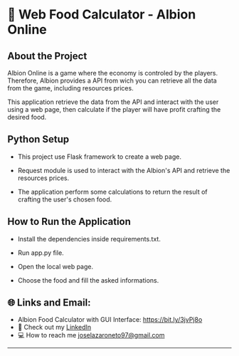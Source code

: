 # :pushpin: Web Food Calculator - Albion Online
 

## About the Project

Albion Online is a game where the economy is controled by the players. Therefore, Albion provides a API from wich you can retrieve all the data from the game, 
including resources prices. 

This application retrieve the data from the API and interact with the user using a web page, then calculate if the player
will have profit crafting the desired food.

## Python Setup

 * This project use Flask framework to create a web page.

 * Request module is used to interact with the Albion's API and retrieve the resources prices.

 * The application perform some calculations to return the result of crafting the user's chosen food.

## How to Run the Application

 * Install the dependencies inside requirements.txt.

 * Run app.py file.

 * Open the local web page.
 
 * Choose the food and fill the asked informations.
 

## :globe_with_meridians: Links and Email:
* Albion Food Calculator with GUI Interface: https://bit.ly/3jvPj8o
* :page_with_curl: Check out my [LinkedIn](https://www.linkedin.com/in/joselazaroneto232/)
* :computer: How to reach me joselazaroneto97@gmail.com

 
---





